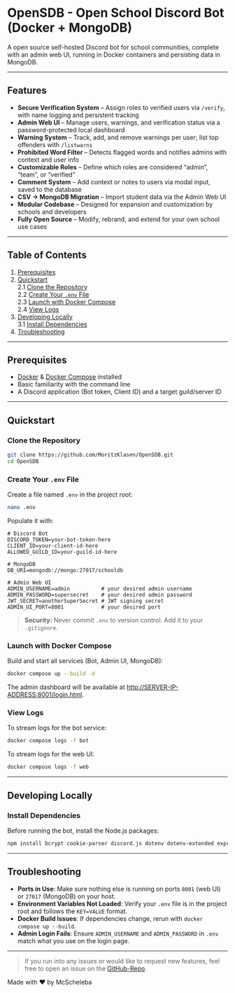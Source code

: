 # OpenSDB - Open School Discord Bot (Docker + MongoDB)

A open source self-hosted Discord bot for school communities, complete with an admin web UI, running in Docker containers and persisting data in MongoDB.

---

## Features

- **Secure Verification System** – Assign roles to verified users via `/verify`, with name logging and persistent tracking  
- **Admin Web UI** – Manage users, warnings, and verification status via a password-protected local dashboard  
- **Warning System** – Track, add, and remove warnings per user; list top offenders with `/listwarns`  
- **Prohibited Word Filter** – Detects flagged words and notifies admins with context and user info  
- **Customizable Roles** – Define which roles are considered “admin”, “team”, or “verified”  
- **Comment System** – Add context or notes to users via modal input, saved to the database  
- **CSV → MongoDB Migration** – Import student data via the Admin Web UI
- **Modular Codebase** – Designed for expansion and customization by schools and developers  
- **Fully Open Source** – Modify, rebrand, and extend for your own school use cases

---

## Table of Contents

1. [Prerequisites](#prerequisites)  
2. [Quickstart](#quickstart)  
   2.1 [Clone the Repository](#clone-the-repository)  
   2.2 [Create Your `.env` File](#create-your-env-file)  
   2.3 [Launch with Docker Compose](#launch-with-docker-compose)  
   2.4 [View Logs](#view-logs)  
3. [Developing Locally](#developing-locally)  
   3.1 [Install Dependencies](#install-dependencies)  
4. [Troubleshooting](#troubleshooting)  

---

## Prerequisites

- [Docker](https://www.docker.com/) & [Docker Compose](https://docs.docker.com/compose/) installed  
- Basic familiarity with the command line  
- A Discord application (Bot token, Client ID) and a target guild/server ID  

---

## Quickstart

### Clone the Repository

```bash
git clone https://github.com/MoritzKlasen/OpenSDB.git
cd OpenSDB
```

### Create Your `.env` File

Create a file named `.env` in the project root:

```bash
nano .env
```

Populate it with:

```dotenv
# Discord Bot
DISCORD_TOKEN=your-bot-token-here
CLIENT_ID=your-client-id-here
ALLOWED_GUILD_ID=your-guild-id-here

# MongoDB
DB_URI=mongodb://mongo:27017/schooldb

# Admin Web UI
ADMIN_USERNAME=admin          # your desired admin username
ADMIN_PASSWORD=supersecret    # your desired admin password
JWT_SECRET=anotherSuperSecret # JWT signing secret
ADMIN_UI_PORT=8001            # your desired port
```

> **Security:** Never commit `.env` to version control. Add it to your `.gitignore`.

### Launch with Docker Compose

Build and start all services (Bot, Admin UI, MongoDB):

```bash
docker compose up --build -d
```

The admin dashboard will be available at <http://SERVER-IP-ADDRESS:8001/login.html>.

### View Logs

To stream logs for the bot service:

```bash
docker compose logs -f bot
```

To stream logs for the web UI:

```bash
docker compose logs -f web
```

---

## Developing Locally

### Install Dependencies

Before running the bot, install the Node.js packages:

```bash
npm install bcrypt cookie-parser discord.js dotenv dotenv-extended express jsonwebtoken mongoose json2csv multer csvtojson
```

---

## Troubleshooting

- **Ports in Use**: Make sure nothing else is running on ports `8001` (web UI) or `27017` (MongoDB) on your host.  
- **Environment Variables Not Loaded**: Verify your `.env` file is in the project root and follows the `KEY=VALUE` format.  
- **Docker Build Issues**: If dependencies change, rerun with `docker compose up --build`.  
- **Admin Login Fails**: Ensure `ADMIN_USERNAME` and `ADMIN_PASSWORD` in `.env` match what you use on the login page.  

---

>If you run into any issues or would like to request new features, feel free to open an issue on the [GitHub-Repo](https://github.com/MoritzKlasen/OpenSDB).

Made with ❤️ by McScheleba